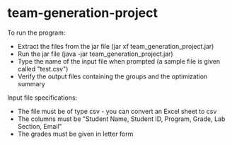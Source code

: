 # team-generation-project

To run the program:
- Extract the files from the jar file (jar xf team_generation_project.jar)
- Run the jar file (java -jar team_generation_project.jar)
- Type the name of the input file when prompted (a sample file is given called "test.csv")
- Verify the output files containing the groups and the optimization summary

Input file specifications:
- The file must be of type csv - you can convert an Excel sheet to csv
- The columns must be "Student Name, Student ID, Program, Grade, Lab Section, Email"
- The grades must be given in letter form


